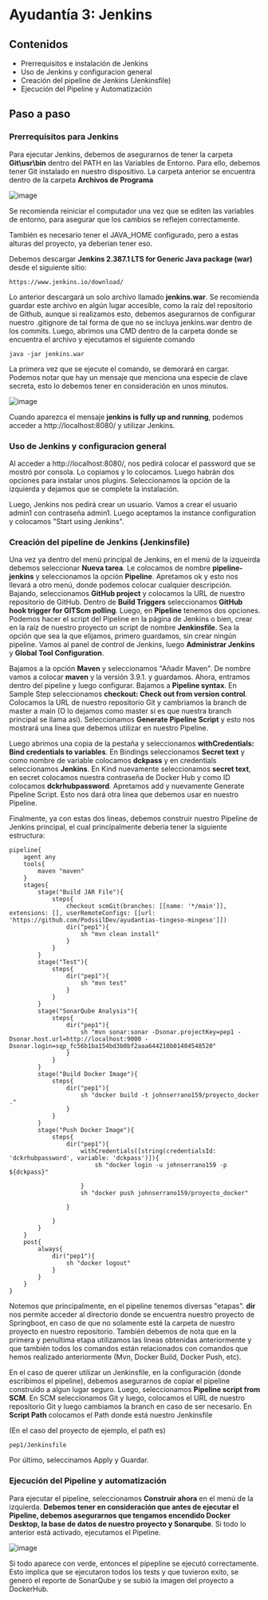 # Ayudantía 3: Jenkins

## Contenidos

- Prerrequisitos e instalación de Jenkins
- Uso de Jenkins y configuracion general
- Creación del pipeline de Jenkins (Jenkinsfile)
- Ejecución del Pipeline y Automatización


## Paso a paso

### Prerrequisitos para Jenkins
Para ejecutar Jenkins, debemos de asegurarnos de tener la carpeta **Git\usr\bin** dentro del PATH en las Variables de Entorno. Para ello, debemos tener Git instalado en nuestro dispositivo. La carpeta anterior se encuentra dentro de la carpeta **Archivos de Programa**

![image](https://user-images.githubusercontent.com/91446330/229558018-d66e145b-19c3-44be-8837-a123d5a5cd72.png)


Se recomienda reiniciar el computador una vez que se editen las variables de entorno, para asegurar que los cambios se reflejen correctamente.

También es necesario tener el JAVA_HOME configurado, pero a estas alturas del proyecto, ya deberian tener eso.

Debemos descargar **Jenkins 2.387.1 LTS for Generic Java package (war)** desde el siguiente sitio:

```
https://www.jenkins.io/download/
```

Lo anterior descargará un solo archivo llamado **jenkins.war**. Se recomienda guardar este archivo en algún lugar accesible, como la raíz del repositorio de Github, aunque si realizamos esto, debemos asegurarnos de configurar nuestro .gitignore de tal forma de que no se incluya jenkins.war dentro de los commits. Luego, abrimos una CMD dentro de la carpeta donde se encuentra el archivo y ejecutamos el siguiente comando

```
java -jar jenkins.war
```

La primera vez que se ejecute el comando, se demorará en cargar. Podemos notar que hay un mensaje que menciona una especie de clave secreta, esto lo debemos tener en consideración en unos minutos. 

![image](https://user-images.githubusercontent.com/91446330/229565458-5b518c72-7808-4761-87e2-a371ad9ff48f.png)

Cuando aparezca el mensaje **jenkins is fully up and running**, podemos acceder a http://localhost:8080/ y utilizar Jenkins.


### Uso de Jenkins y configuracion general

Al acceder a http://localhost:8080/, nos pedirá colocar el password que se mostró por consola. Lo copiamos y lo colocamos. Luego habrán dos opciones para instalar unos plugins. Seleccionamos la opción de la izquierda y dejamos que se complete la instalación.

Luego, Jenkins nos pedirá crear un usuario. Vamos a crear el usuario admin1 con contraseña admin1. Luego aceptamos la instance configuration y colocamos "Start using Jenkins".

### Creación del pipeline de Jenkins (Jenkinsfile)

Una vez ya dentro del menú principal de Jenkins, en el menú de la izqueirda debemos seleccionar **Nueva tarea**. Le colocamos de nombre **pipeline-jenkins** y seleccionamos la opción **Pipeline**. Apretamos ok y esto nos llevará a otro menú, donde podemos colocar cualquier descripción. Bajando, seleccionamos **GitHub project** y colocamos la URL de nuestro repositorio de GitHub. Dentro de **Build Triggers** seleccionamos **GitHub hook trigger for GITScm polling**. Luego, en **Pipeline** tenemos dos opciones. Podemos hacer el script del Pipeline en la página de Jenkins o bien, crear en la raíz de nuestro proyecto un script de nombre **Jenkinsfile**. Sea la opción que sea la que elijamos, primero guardamos, sin crear ningún pipeline. Vamos al panel de control de Jenkins, luego **Administrar Jenkins** y **Global Tool Configuration**. 

Bajamos a la opción **Maven** y seleccionamos "Añadir Maven". De nombre vamos a colocar **maven** y la versión 3.9.1. y guardamos. Ahora, entramos dentro del pipeline y luego configurar. Bajamos a **Pipeline syntax**. En Sample Step seleccionamos **checkout: Check out from version control**. Colocamos la URL de nuestro repositorio Git y cambriamos la branch de master a main (O lo dejamos como master si es que nuestra branch principal se llama así). Seleccionamos **Generate Pipeline Script** y esto nos mostrará una linea que debemos utilizar en nuestro Pipeline. 

Luego abrimos una copia de la pestaña y seleccionamos **withCredentials: Bind credentials to variables**. En Bindings seleccionamos **Secret text** y como nombre de variable colocamos **dckpass** y en credentials seleccionamos **Jenkins**. En Kind nuevamente seleccionamos **secret text**, en secret colocamos nuestra contraseña de Docker Hub y como ID colocamos **dckrhubpassword**. Apretamos add y nuevamente Generate Pipeline Script. Esto nos dará otra linea que debemos usar en nuestro Pipeline.

Finalmente, ya con estas dos lineas, debemos construir nuestro Pipeline de Jenkins principal, el cual principalmente deberia tener la siguiente estructura:

```
pipeline{
    agent any
    tools{
        maven "maven"
    }
    stages{
        stage("Build JAR File"){
            steps{
                checkout scmGit(branches: [[name: '*/main']], extensions: [], userRemoteConfigs: [[url: 'https://github.com/PodssilDev/ayudantias-tingeso-mingeso']])
                dir("pep1"){
                    sh "mvn clean install"
                }
            }
        }
        stage("Test"){
            steps{
                dir("pep1"){
                    sh "mvn test"
                }
            }
        }
        stage("SonarQube Analysis"){
            steps{
                dir("pep1"){
                    sh "mvn sonar:sonar -Dsonar.projectKey=pep1 -Dsonar.host.url=http://localhost:9000 -Dsonar.login=sqp_fc56b1ba154bd3b0bf2aaa644210b01404548520"
                }
            }
        }
        stage("Build Docker Image"){
            steps{
                dir("pep1"){
                    sh "docker build -t johnserrano159/proyecto_docker ."
                }
            }
        }
        stage("Push Docker Image"){
            steps{
                dir("pep1"){
                    withCredentials([string(credentialsId: 'dckrhubpassword', variable: 'dckpass')]){
                        sh "docker login -u johnserrano159 -p ${dckpass}"
                        
                    }
                    sh "docker push johnserrano159/proyecto_docker"
                    
                }
                
            }
        }
    }
    post{
        always{
            dir("pep1"){
                sh "docker logout"
            }
        }
    }
}
```

Notemos que principalmente, en el pipeline tenemos diversas "etapas". **dir** nos permite acceder al directorio donde se encuentra nuestro proyecto de Springboot, en caso de que no solamente esté la carpeta de nuestro proyecto en nuestro repositorio. También debemos de nota que en la primera y penultima etapa utilizamos las lineas obtenidas anteriormente y que también todos los comandos están relacionados con comandos que hemos realizado anteriormente (Mvn, Docker Build, Docker Push, etc).

En el caso de querer utilizar un Jenkinsfile, en la configuración (donde escribimos el pipeline), debemos asegurarnos de copiar el pipeline construido a algun lugar seguro. Luego, seleccionamos **Pipeline script from SCM**. En SCM seleccionamos Git y luego, colocamos el URL de nuestro repositorio Git y luego cambiamos la branch en caso de ser necesario. En **Script Path** colocamos el Path donde está nuestro Jenkinsfile 

(En el caso del proyecto de ejemplo, el path es)

```
pep1/Jenkinsfile
```

Por último, seleccinamos Apply y Guardar.

### Ejecución del Pipeline y automatización

Para ejecutar el pipeline, seleccionamos **Construir ahora** en el menú de la izquierda. **Debemos tener en consideración que antes de ejecutar el Pipeline, debemos asegurarnos que tengamos encendido Docker Desktop, la base de datos de nuestro proyecto y Sonarqube**. Si todo lo anterior está activado, ejecutamos el Pipeline.

![image](https://user-images.githubusercontent.com/91446330/229623055-681ced2b-a9d4-41ea-8cec-65aec84c7964.png)

Si todo aparece con verde, entonces el pipepline se ejecutó correctamente. Esto implica que se ejecutaron todos los tests y que tuvieron exito, se generó el reporte de SonarQube y se subió la imagen del proyecto a DockerHub.